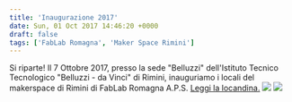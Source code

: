 ```yaml
---
title: 'Inaugurazione 2017'
date: Sun, 01 Oct 2017 14:46:20 +0000
draft: false
tags: ['FabLab Romagna', 'Maker Space Rimini']
---
```


Si riparte! Il 7 Ottobre 2017, presso la sede "Belluzzi" dell'Istituto Tecnico Tecnologico "Belluzzi - da Vinci" di Rimini, inauguriamo  i locali del  makerspace di Rimini di FabLab Romagna A.P.S. [Leggi la locandina.](https://spark.adobe.com/page/CE7qeKNMQ6Tht/) [![](http://fablabromagna.org/blog/wp-content/uploads/2017/10/LAB2.jpg)](http://fablabromagna.org/blog/wp-content/uploads/2017/10/LAB2.jpg) [![](http://fablabromagna.org/blog/wp-content/uploads/2017/10/LAB1-1024x765.jpg)](http://fablabromagna.org/blog/wp-content/uploads/2017/10/LAB1.jpg)